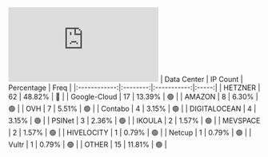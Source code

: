 ![Diagramm](https://github.com/obajay/StateSync-snapshots/blob/main/Projects/Umee/1/README.md)
| Data Center | IP Count | Percentage | Freq |
|:------------:|:--------:|:-----------:|:-----:|
| HETZNER | 62 | 48.82% | 🔴 |
| Google-Cloud | 17 | 13.39% | 🟢 |
| AMAZON | 8 | 6.30% | 🟢 |
| OVH | 7 | 5.51% | 🟢 |
| Contabo | 4 | 3.15% | 🟢 |
| DIGITALOCEAN | 4 | 3.15% | 🟢 |
| PSINet | 3 | 2.36% | 🟢 |
| IKOULA | 2 | 1.57% | 🟢 |
| MEVSPACE | 2 | 1.57% | 🟢 |
| HIVELOCITY | 1 | 0.79% | 🟢 |
| Netcup | 1 | 0.79% | 🟢 |
| Vultr | 1 | 0.79% | 🟢 |
| OTHER | 15 | 11.81% | 🟢 |